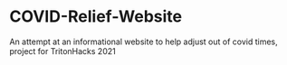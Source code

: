 # COVID-Relief-Website
An attempt at an informational website to help adjust out of covid times, project for TritonHacks 2021
